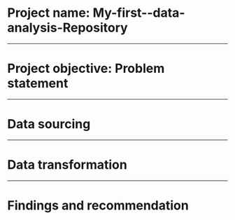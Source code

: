 # Project name: My-first--data-analysis-Repository

---
# Project objective: Problem statement


----
# Data sourcing


----
# Data transformation


---
# Findings and recommendation



